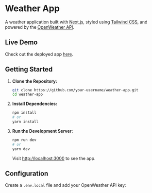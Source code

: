 # Weather App

A weather application built with [Next.js](https://nextjs.org/), styled using [Tailwind CSS](https://tailwindcss.com/), and powered by the [OpenWeather API](https://openweathermap.org/api).

## Live Demo

Check out the deployed app <a href="https://weather-6ttnn1crj-smbhathiyas-projects.vercel.app/" target="_blank" rel="noopener noreferrer">here</a>.


## Getting Started

1. **Clone the Repository:**
    ```bash
    git clone https://github.com/your-username/weather-app.git
    cd weather-app
    ```

2. **Install Dependencies:**
    ```bash
    npm install
    # or
    yarn install
    ```

3. **Run the Development Server:**
    ```bash
    npm run dev
    # or
    yarn dev
    ```
   Visit [http://localhost:3000](http://localhost:3000) to see the app.

## Configuration

Create a `.env.local` file and add your OpenWeather API key:
